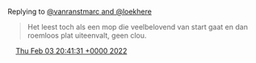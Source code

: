 Replying to [@vanranstmarc and @loekhere](https://twitter.com/vanranstmarc/status/1489219683026886657)

> Het leest toch als een mop die veelbelovend van start gaat en dan roemloos plat uiteenvalt, geen clou\.

<img src="../../media/tweet.ico" width="12" /> [Thu Feb 03 20:41:31 +0000 2022](https://twitter.com/DromerDenker/status/1489338280067964931)